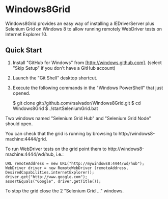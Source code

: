 Windows8Grid
============

Windows8Grid provides an easy way of installing a IEDriverServer plus Selenium
Grid on Windows 8 to allow running remotely WebDriver tests on Internet Explorer 10.

Quick Start
-----------

1. Install "GitHub for Windows" from [http://windows.github.com]. (select "Skip Setup" if you don't have a GitHub account)

2. Launch the "Git Shell" desktop shortcut.

3. Execute the following commands in the "Windows PowerShell" that just opened.

    $ git clone git://github.com/rsalvador/Windows8Grid.git
    $ cd Windows8Grid
    $ ./startSeleniumGrid.bat
    
Two windows named "Selenium Grid Hub" and "Selenium Grid Node" should open.

You can check that the grid is running by browsing to http://windows8-machine:4444/grid.

To run WebDriver tests on the grid point them to http://windows8-machine:4444/wd/hub, i.e.:

    URL remoteAddress = new URL("http://mywindows8:4444/wd/hub");
    WebDriver driver = new RemoteWebDriver (remoteAddress, DesiredCapabilities.internetExplorer();
    driver.get("http://www.google.com");
    assertEquals("Google", driver.getTitle());
    
To stop the grid close the 2 "Selenium Grid ..." windows.
